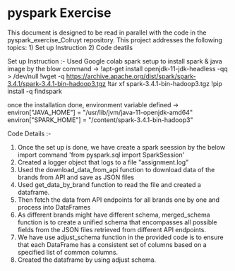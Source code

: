 # pyspark Exercise

This document is designed to be read in parallel with the code in the pyspark_exercise_Colruyt repository. This project addresses the following topics:
    1) Set up Instruction
    2) Code deatils


Set up Instruction :- 
  Used Google colab spark setup to install spark & java image by the blow command ->
   !apt-get install openjdk-11-jdk-headless -qq > /dev/null
   !wget -q https://archive.apache.org/dist/spark/spark-3.4.1/spark-3.4.1-bin-hadoop3.tgz
   !tar xf spark-3.4.1-bin-hadoop3.tgz
   !pip install -q findspark

 once the installation done, environment variable defined ->
    environ["JAVA_HOME"] = "/usr/lib/jvm/java-11-openjdk-amd64"
    environ["SPARK_HOME"] = "/content/spark-3.4.1-bin-hadoop3"

Code Details :-

  1. Once the set up is done, we have create a spark seession by the below import command 
    'from pyspark.sql import SparkSession'
  2. Created a logger object that logs to a file "assignment.log"
  3. Used the download_data_from_api function to download data of the brands from API and save as JSON files
  4. Used get_data_by_brand function to read the file and created a dataframe.
  5. Then fetch the data from API endpoints for all brands one by one and process into DataFrames
  6. As different brands might have different schema, merged_schema function is to create a unified schema that encompasses all possible fields from the JSON files retrieved from different API endpoints.
  7. We have use adjust_schema function in the provided code is to ensure that each DataFrame has a consistent set of columns based on a specified list of common columns.
  8. Created the dataframe by using adjust schema.


